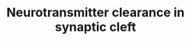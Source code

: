 ---
annotations:
- type: Pathway Ontology
  value: signaling pathway pertinent to the brain and nervous system
- type: Pathway Ontology
  value: signaling pathway
authors:
- Mkutmon
- Elisa
- Eweitz
description: 'Neurotransmitter released in the synaptic cleft binds to specific  receptors
  on the post-synaptic cell and the excess of the neurotransmitter is cleared to prevent
  over activation of the post-synaptic cell. The neurotransmitter is cleared by either
  re-uptake by the pre-synaptic neuron, diffusion in the perisynaptic area, uptake
  by astrocytes surrounding the synaptic cleft or enzymatic degradation of the neurotransmitter.<BR>This
  topic will be annotated in a future release.Original Pathway at Reactome: http://www.reactome.org/PathwayBrowser/#DB=gk_current&FOCUS_SPECIES_ID=48887&FOCUS_PATHWAY_ID=112311'
last-edited: 2021-05-21
organisms:
- Bos taurus
redirect_from:
- /index.php/Pathway:WP3165
- /instance/WP3165
schema-jsonld:
- '@context': https://schema.org/
  '@id': https://wikipathways.github.io/pathways/WP3165.html
  '@type': Dataset
  creator:
    '@type': Organization
    name: WikiPathways
  description: 'Neurotransmitter released in the synaptic cleft binds to specific  receptors
    on the post-synaptic cell and the excess of the neurotransmitter is cleared to
    prevent over activation of the post-synaptic cell. The neurotransmitter is cleared
    by either re-uptake by the pre-synaptic neuron, diffusion in the perisynaptic
    area, uptake by astrocytes surrounding the synaptic cleft or enzymatic degradation
    of the neurotransmitter.<BR>This topic will be annotated in a future release.Original
    Pathway at Reactome: http://www.reactome.org/PathwayBrowser/#DB=gk_current&FOCUS_SPECIES_ID=48887&FOCUS_PATHWAY_ID=112311'
  keywords:
  - outer membrane]
  - acetate
  - NAD+
  - O2
  - ACHE oligomer
  - NH3
  - HIAA
  - mitochondrial,
  - NAd
  - transporter
  - MAOA
  - Serotonin
  - ALDH2
  - Na+
  - NADH
  - 5HT
  - FAD [mitochondrial
  - OCT2
  - dehydrogenase,
  - 5HT-N-CH3
  - Sodium dependent
  - H+
  - Cho
  - HIALD
  - SLC22A2
  - aldehyde
  - AdoHcy
  - CDNB
  - H2O
  - H2O2
  - AcCho
  - AdoMet
  - MAOA-FAD complex
  - DA
  - HCYS
  - SLC6A3
  - tetramer
  - COMT
  license: CC0
  name: Neurotransmitter clearance in synaptic cleft
seo: CreativeWork
title: Neurotransmitter clearance in synaptic cleft
wpid: WP3165
---